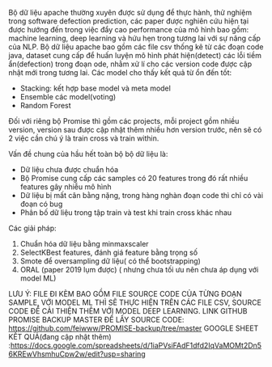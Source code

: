 Bộ dữ liệu apache thường xuyên được sử dụng để thực hành, thử nghiệm trong software defection prediction, các paper được nghiên cứu hiện tại được hướng đến trong việc đẩy cao performance của mô hình bao gồm: machine learning, deep learning và hứu hẹn trong tương lai với sự nâng cấp của NLP.
Bộ dữ liệu apache bao gồm các file csv thống kê từ các đoạn code java, dataset cung cấp để huấn luyện mô hình phát hiện(detect) các lỗi tiềm ẩn(defection) trong đoạn ode, nhằm xử lí cho các version code được cập nhật mới trong tương lai.
Các model cho thấy kết quả từ ổn đến tốt:
- Stacking: kết hợp base model và meta model
- Ensemble các model(voting)
- Random Forest

Đối với riêng bộ Promise thì gồm các projects, mỗi project gồm nhiều version, version sau được cập nhật thêm nhiều hơn version trước, nên sẽ có 2 việc cần chú ý là train cross và train within.

Vấn đề chung của hầu hết toàn bộ bộ dữ liệu là:
- Dữ liệu chưa được chuẩn hóa
- Bộ Promise cung cấp các samples có 20 features trong đó rất nhiều features gây nhiễu mô hình
- Dữ liệu bị mất cân bằng nặng, trong hàng nghàn đoạn code thì chỉ có vài đoạn có bug
- Phân bố dữ liệu trong tập train và test khi train cross khác nhau

Các giải pháp:
1. Chuẩn hóa dữ liệu bằng minmaxscaler
2. SelectKBest features, đánh giá feature bằng trọng số
3. Smote để oversampling dữ liệu( có thể bootstrapping)
4. ORAL (paper 2019 lụm được) ( nhưng chưa tối ưu nên chưa áp dụng với model ML)

LƯU Ý: FILE ĐI KÈM BAO GỒM FILE SOURCE CODE CỦA TỪNG ĐOẠN SAMPLE, VỚI MODEL ML THÌ SẼ THỰC HIỆN TRÊN CÁC FILE CSV, SOURCE CODE ĐỂ CẢI THIỆN THÊM VỚI MODEL DEEP LEARNING.
LINK GITHUB PROMISE BACKUP MASTER ĐỂ LẤY SOURCE CODE: https://github.com/feiwww/PROMISE-backup/tree/master
GOOGLE SHEET KẾT QUẢ(đang cập nhật thêm) :https://docs.google.com/spreadsheets/d/1iaPVsiFAdF1dfd2IqVaMOMt2Dn56KREwVhsmhuCpw2w/edit?usp=sharing
